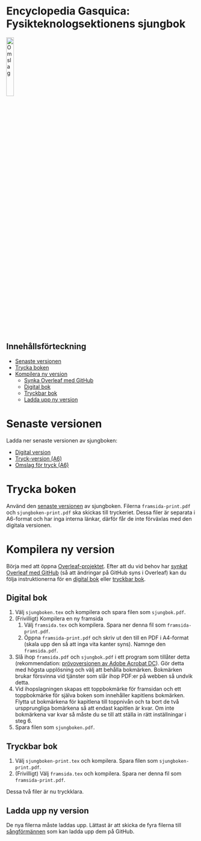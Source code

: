 # Encyclopedia Gasquica: Fysikteknologsektionens sjungbok

<img src="https://www.ftek.se/wp-content/uploads/2016/10/framsida.png" alt="Omslag" width="20%" />

## Innehållsförteckning

- [Senaste versionen](#senaste-versionen)
- [Trycka boken](#trycka-boken)
- [Kompilera ny version](#kompilera-ny-version)
  - [Synka Overleaf med GitHub](#synka-overleaf-med-github)
  - [Digital bok](#digital-bok)
  - [Tryckbar bok](#tryckbar-bok)
  - [Ladda upp ny version](#ladda-upp-ny-version)

# Senaste versionen

Ladda ner senaste versionen av sjungboken:

- [Digital version](./sjungbok/sjungboken.pdf)
- [Tryck-version (A6)](./sjungbok/sjungboken-print.pdf)
- [Omslag för tryck (A6)](./sjungbok/framsida-print.pdf)

# Trycka boken

Använd den [senaste versionen](#senaste-versionen) av sjungboken. Filerna `framsida-print.pdf` och `sjungboken-print.pdf` ska skickas till tryckeriet. Dessa filer är separata i A6-format och har inga interna länkar, därför får de inte förväxlas med den digitala versionen.

# Kompilera ny version

Börja med att öppna [Overleaf-projektet](https://www.overleaf.com/read/hfrdcszwfcsy). Efter att du vid behov har [synkat Overleaf med GitHub](#synka-overleaf-med-github) (så att ändringar på GitHub syns i Overleaf) kan du följa instruktionerna för en [digital bok](#digital-bok) eller [tryckbar bok](#tryckbar-bok).

## Digital bok

1. Välj `sjungboken.tex` och kompilera och spara filen som `sjungbok.pdf`.
2. (Frivilligt) Kompilera en ny framsida
   1. Välj `framsida.tex` och kompilera. Spara ner denna fil som `framsida-print.pdf`.
   2. Öppna `framsida-print.pdf` och skriv ut den till en PDF i A4-format (skala upp den så att inga vita kanter syns). Namnge den `framsida.pdf`.
3. Slå ihop `framsida.pdf` och `sjungbok.pdf` i ett program som tillåter detta (rekommendation: [prövoversionen av Adobe Acrobat DC](https://acrobat.adobe.com/se/sv/free-trial-download.html)). Gör detta med högsta upplösning och välj att behålla bokmärken. Bokmärken brukar försvinna vid tjänster som slår ihop PDF:er på webben så undvik detta.
4. Vid ihopslagningen skapas ett toppbokmärke för framsidan och ett toppbokmärke för själva boken som innehåller kapitlens bokmärken. Flytta ut bokmärkena för kapitlena till toppnivån och ta bort de två urspprungliga bomärkena så att endast kapitlen är kvar. Om inte bokmärkena var kvar så måste du se till att ställa in rätt inställningar i steg 6.
5. Spara filen som `sjungboken.pdf`.

## Tryckbar bok

1. Välj `sjungboken-print.tex` och kompilera. Spara filen som `sjungboken-print.pdf`.
2. (Frivilligt) Välj `framsida.tex` och kompilera. Spara ner denna fil som `framsida-print.pdf`.

Dessa två filer är nu tryckklara.

## Ladda upp ny version

De nya filerna måste laddas upp. Lättast är att skicka de fyra filerna till [sångförmännen](mailto:sangforman@ftek.se) som kan ladda upp dem på GitHub.
